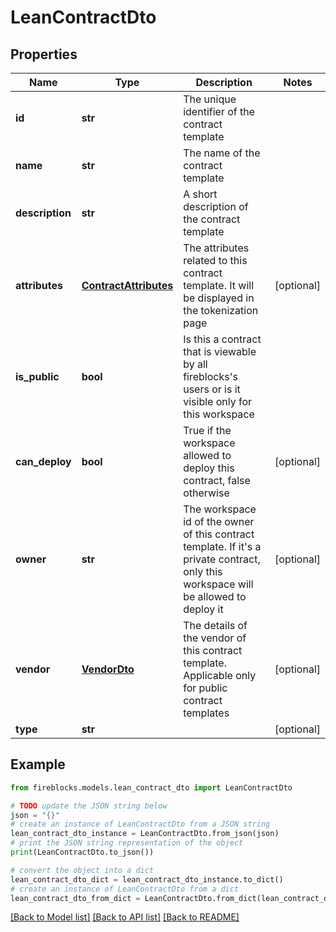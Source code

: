 # LeanContractDto


## Properties

Name | Type | Description | Notes
------------ | ------------- | ------------- | -------------
**id** | **str** | The unique identifier of the contract template | 
**name** | **str** | The name of the contract template | 
**description** | **str** | A short description of the contract template | 
**attributes** | [**ContractAttributes**](ContractAttributes.md) | The attributes related to this contract template. It will be displayed in the tokenization page | [optional] 
**is_public** | **bool** | Is this a contract that is viewable by all fireblocks&#39;s users or is it visible only for this workspace | 
**can_deploy** | **bool** | True if the workspace allowed to deploy this contract, false otherwise | [optional] 
**owner** | **str** | The workspace id of the owner of this contract template. If it&#39;s a private contract, only this workspace will be allowed to deploy it | [optional] 
**vendor** | [**VendorDto**](VendorDto.md) | The details of the vendor of this contract template. Applicable only for public contract templates | [optional] 
**type** | **str** |  | [optional] 

## Example

```python
from fireblocks.models.lean_contract_dto import LeanContractDto

# TODO update the JSON string below
json = "{}"
# create an instance of LeanContractDto from a JSON string
lean_contract_dto_instance = LeanContractDto.from_json(json)
# print the JSON string representation of the object
print(LeanContractDto.to_json())

# convert the object into a dict
lean_contract_dto_dict = lean_contract_dto_instance.to_dict()
# create an instance of LeanContractDto from a dict
lean_contract_dto_from_dict = LeanContractDto.from_dict(lean_contract_dto_dict)
```
[[Back to Model list]](../README.md#documentation-for-models) [[Back to API list]](../README.md#documentation-for-api-endpoints) [[Back to README]](../README.md)


